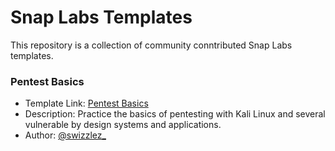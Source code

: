 # Snap Labs Templates

This repository is a collection of community conntributed Snap Labs templates. 

### Pentest Basics
- Template Link: [Pentest Basics](https://dashboard.snaplabs.io/templates/template-id-here)
- Description: Practice the basics of pentesting with Kali Linux and several vulnerable by design systems and applications.
- Author: [@swizzlez_](https://twitter.com/swizzlez)

